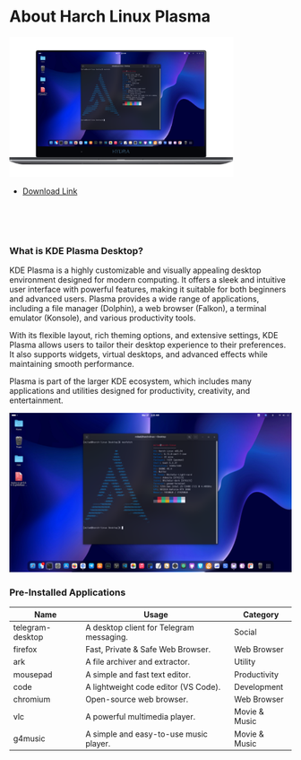 
<!-- About Section -->
 # About Harch Linux Plasma
 

 <img  width="400" src="/assets/harch-linux.png"  />
  
* [Download Link]([https://github.com/harchlinux/harch-gnome-pro/releases](https://github.com/harchlinux/harch-plasma/tags))
<br/>
<br/>
<br/>


### What is KDE Plasma Desktop?  

KDE Plasma is a highly customizable and visually appealing desktop environment designed for modern computing. It offers a sleek and intuitive user interface with powerful features, making it suitable for both beginners and advanced users. Plasma provides a wide range of applications, including a file manager (Dolphin), a web browser (Falkon), a terminal emulator (Konsole), and various productivity tools.  

With its flexible layout, rich theming options, and extensive settings, KDE Plasma allows users to tailor their desktop experience to their preferences. It also supports widgets, virtual desktops, and advanced effects while maintaining smooth performance.  

Plasma is part of the larger KDE ecosystem, which includes many applications and utilities designed for productivity, creativity, and entertainment.


![screenshot](./assets/screenshot.png)


### Pre-Installed Applications

| Name                      | Usage                                             | Category        |
|---------------------------|---------------------------------------------------|----------------|
| telegram-desktop         | A desktop client for Telegram messaging.         | Social        |
| firefox                 | Fast, Private & Safe Web Browser.                 | Web Browser   |
| ark                     | A file archiver and extractor.                    | Utility       |
| mousepad                | A simple and fast text editor.                    | Productivity  |
| code                    | A lightweight code editor (VS Code).              | Development   |
| chromium                | Open-source web browser.                          | Web Browser   |
| vlc                     | A powerful multimedia player.                     | Movie & Music |
| g4music                 | A simple and easy-to-use music player.            | Movie & Music |





